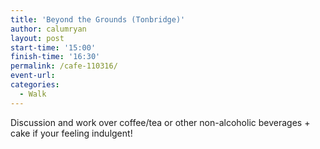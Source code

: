 ```yaml
---
title: 'Beyond the Grounds (Tonbridge)'
author: calumryan
layout: post
start-time: '15:00'
finish-time: '16:30'
permalink: /cafe-110316/
event-url:
categories:
  - Walk
---
```

Discussion and work over coffee/tea or other non-alcoholic beverages + cake if your feeling indulgent!
<!--more-->